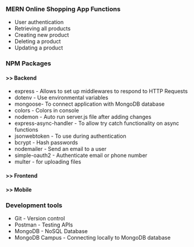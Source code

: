 ### **MERN Online Shopping App Functions**
* User authentication
* Retrieving all products
* Creating new product
* Deleting a product
* Updating a product

### **NPM Packages**

#### >> **Backend**
* express - Allows to set up middlewares to respond to HTTP Requests
* dotenv - Use environmental variables
* mongoose- To connect application with MongoDB database
* colors - Colors in console
* nodemon - Auto run server.js file after adding changes
* express-async-handler - To allow try catch functionality on async functions
* jsonwebtoken - To use during authentication
* bcrypt - Hash passwords
* nodemailer - Send an email to a user
* simple-oauth2 - Authenticate email or phone number
* multer - for uploading files

#### >> **Frontend**

#### >> **Mobile**

### **Development tools**
* Git - Version control
* Postman - Testing APIs
* MongoDB - NoSQL Database
* MongoDB Campus - Connecting locally to MongoDB database